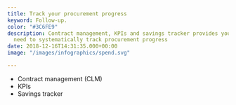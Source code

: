 ```yaml
---
title: Track your procurement progress
keyword: Follow-up.
color: "#3C6FE9"
description: Contract management, KPIs and savings tracker provides you with all you
  need to systematically track procurement progress
date: 2018-12-16T14:31:35.000+00:00
image: "/images/infographics/spend.svg"

---
```

<ul>

<li> Contract management (CLM)</li>

<li> KPIs</li>

<li> Savings tracker</li>

</ul>